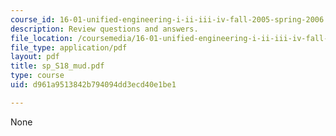 ```yaml
---
course_id: 16-01-unified-engineering-i-ii-iii-iv-fall-2005-spring-2006
description: Review questions and answers.
file_location: /coursemedia/16-01-unified-engineering-i-ii-iii-iv-fall-2005-spring-2006/d961a9513842b794094dd3ecd40e1be1_sp_S18_mud.pdf
file_type: application/pdf
layout: pdf
title: sp_S18_mud.pdf
type: course
uid: d961a9513842b794094dd3ecd40e1be1

---
```

None